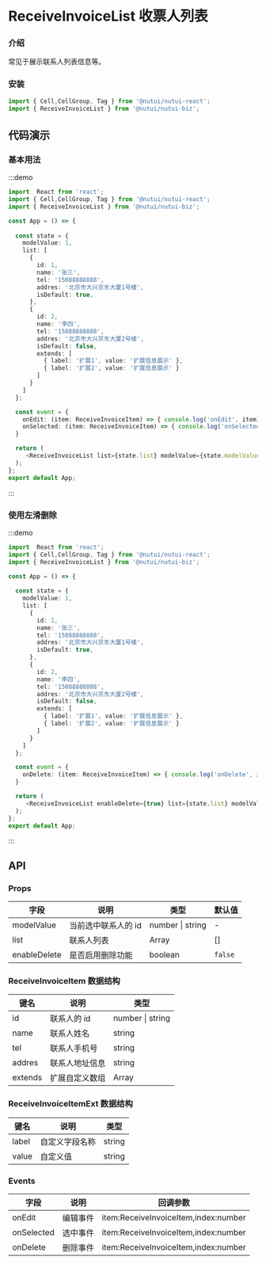 #  ReceiveInvoiceList 收票人列表

### 介绍

常见于展示联系人列表信息等。

### 安装

```javascript
import { Cell,CellGroup, Tag } from '@nutui/nutui-react';
import { ReceiveInvoiceList } from '@nutui/nutui-biz';
```

## 代码演示

### 基本用法

:::demo

```ts
import  React from 'react';
import { Cell,CellGroup, Tag } from '@nutui/nutui-react';
import { ReceiveInvoiceList } from '@nutui/nutui-biz';

const App = () => {
  
  const state = {
    modelValue: 1,
    list: [
      {
        id: 1,
        name: '张三',
        tel: '15088888888',
        addres: '北京市大兴京东大厦1号楼',
        isDefault: true,
      },
      {
        id: 2,
        name: '李四',
        tel: '15088888888',
        addres: '北京市大兴京东大厦2号楼',
        isDefault: false,
        extends: [
          { label: '扩展1', value: '扩展信息展示' },
          { label: '扩展2', value: '扩展信息展示' }
        ]
      }
    ]
  };

  const event = {
    onEdit: (item: ReceiveInvoiceItem) => { console.log('onEdit', item) },
    onSelected: (item: ReceiveInvoiceItem) => { console.log('onSelected', item) }
  }

  return (
     <ReceiveInvoiceList list={state.list} modelValue={state.modelValue} onSelected={event.onSelected} onEdit={event.onEdit} />
  );
};
export default App;
```

:::
### 使用左滑删除

:::demo

```ts
import  React from 'react';
import { Cell,CellGroup, Tag } from '@nutui/nutui-react';
import { ReceiveInvoiceList } from '@nutui/nutui-biz';

const App = () => {
  
  const state = {
    modelValue: 1,
    list: [
      {
        id: 1,
        name: '张三',
        tel: '15088888888',
        addres: '北京市大兴京东大厦1号楼',
        isDefault: true,
      },
      {
        id: 2,
        name: '李四',
        tel: '15088888888',
        addres: '北京市大兴京东大厦2号楼',
        isDefault: false,
        extends: [
          { label: '扩展1', value: '扩展信息展示' },
          { label: '扩展2', value: '扩展信息展示' }
        ]
      }
    ]
  };

  const event = {
    onDelete: (item: ReceiveInvoiceItem) => { console.log('onDelete', item) },
  }

  return (
     <ReceiveInvoiceList enableDelete={true} list={state.list} modelValue={state.modelValue} onDelete={event.onDelete} />
  );
};
export default App;
```

:::

## API

### Props


| 字段         | 说明                | 类型                      | 默认值  |
|--------------|---------------------|---------------------------|---------|
| modelValue   | 当前选中联系人的 id | number \| string          | -       |
| list         | 联系人列表          | Array<ReceiveInvoiceItem> | []      |
| enableDelete | 是否启用删除功能    | boolean                   | `false` |

### ReceiveInvoiceItem 数据结构

| 键名    | 说明           | 类型                         |
|---------|----------------|------------------------------|
| id      | 联系人的 id    | number \| string             |
| name    | 联系人姓名     | string                       |
| tel     | 联系人手机号   | string                       |
| addres  | 联系人地址信息 | string                       |
| extends | 扩展自定义数组 | Array<ReceiveInvoiceItemExt> |
### ReceiveInvoiceItemExt 数据结构

| 键名  | 说明           | 类型   |
|-------|----------------|--------|
| label | 自定义字段名称 | string |
| value | 自定义值       | string |


### Events
| 字段       | 说明     | 回调参数                 |
|------------|----------|--------------------------|
| onEdit     | 编辑事件 | item\:ReceiveInvoiceItem,index\:number |
| onSelected | 选中事件 | item\:ReceiveInvoiceItem,index\:number |
| onDelete   | 删除事件 | item\:ReceiveInvoiceItem,index\:number |
